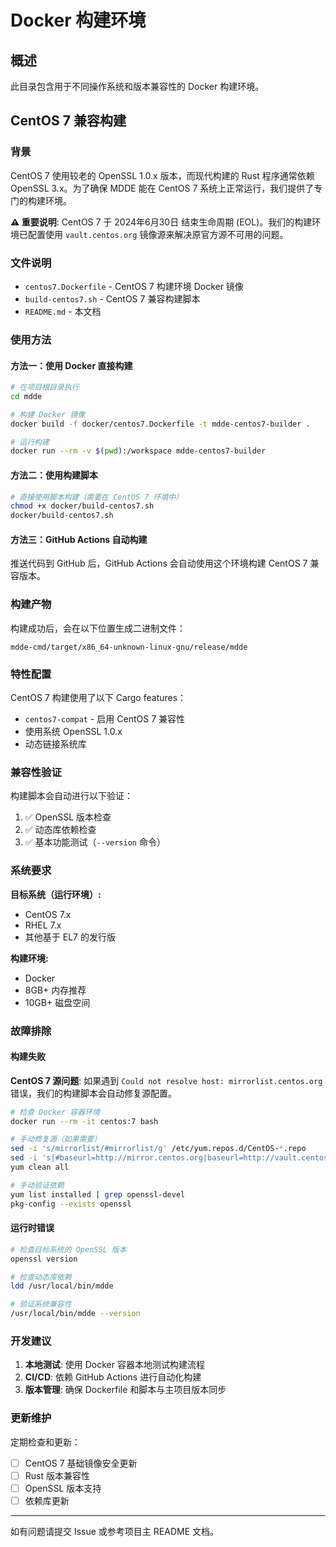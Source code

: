 # Docker 构建环境

## 概述

此目录包含用于不同操作系统和版本兼容性的 Docker 构建环境。

## CentOS 7 兼容构建

### 背景

CentOS 7 使用较老的 OpenSSL 1.0.x 版本，而现代构建的 Rust 程序通常依赖 OpenSSL 3.x。为了确保 MDDE 能在 CentOS 7 系统上正常运行，我们提供了专门的构建环境。

**⚠️ 重要说明**: CentOS 7 于 2024年6月30日 结束生命周期 (EOL)。我们的构建环境已配置使用 `vault.centos.org` 镜像源来解决原官方源不可用的问题。

### 文件说明

- `centos7.Dockerfile` - CentOS 7 构建环境 Docker 镜像
- `build-centos7.sh` - CentOS 7 兼容构建脚本
- `README.md` - 本文档

### 使用方法

#### 方法一：使用 Docker 直接构建

```bash
# 在项目根目录执行
cd mdde

# 构建 Docker 镜像
docker build -f docker/centos7.Dockerfile -t mdde-centos7-builder .

# 运行构建
docker run --rm -v $(pwd):/workspace mdde-centos7-builder
```

#### 方法二：使用构建脚本

```bash
# 直接使用脚本构建（需要在 CentOS 7 环境中）
chmod +x docker/build-centos7.sh
docker/build-centos7.sh
```

#### 方法三：GitHub Actions 自动构建

推送代码到 GitHub 后，GitHub Actions 会自动使用这个环境构建 CentOS 7 兼容版本。

### 构建产物

构建成功后，会在以下位置生成二进制文件：

```
mdde-cmd/target/x86_64-unknown-linux-gnu/release/mdde
```

### 特性配置

CentOS 7 构建使用了以下 Cargo features：

- `centos7-compat` - 启用 CentOS 7 兼容性
- 使用系统 OpenSSL 1.0.x
- 动态链接系统库

### 兼容性验证

构建脚本会自动进行以下验证：

1. ✅ OpenSSL 版本检查
2. ✅ 动态库依赖检查
3. ✅ 基本功能测试（`--version` 命令）

### 系统要求

**目标系统（运行环境）:**
- CentOS 7.x
- RHEL 7.x  
- 其他基于 EL7 的发行版

**构建环境:**
- Docker
- 8GB+ 内存推荐
- 10GB+ 磁盘空间

### 故障排除

#### 构建失败

**CentOS 7 源问题**:
如果遇到 `Could not resolve host: mirrorlist.centos.org` 错误，我们的构建脚本会自动修复源配置。

```bash
# 检查 Docker 容器环境
docker run --rm -it centos:7 bash

# 手动修复源（如果需要）
sed -i 's/mirrorlist/#mirrorlist/g' /etc/yum.repos.d/CentOS-*.repo
sed -i 's|#baseurl=http://mirror.centos.org|baseurl=http://vault.centos.org|g' /etc/yum.repos.d/CentOS-*.repo
yum clean all

# 手动验证依赖
yum list installed | grep openssl-devel
pkg-config --exists openssl
```

#### 运行时错误

```bash
# 检查目标系统的 OpenSSL 版本
openssl version

# 检查动态库依赖
ldd /usr/local/bin/mdde

# 验证系统兼容性  
/usr/local/bin/mdde --version
```

### 开发建议

1. **本地测试**: 使用 Docker 容器本地测试构建流程
2. **CI/CD**: 依赖 GitHub Actions 进行自动化构建
3. **版本管理**: 确保 Dockerfile 和脚本与主项目版本同步

### 更新维护

定期检查和更新：

- [ ] CentOS 7 基础镜像安全更新
- [ ] Rust 版本兼容性
- [ ] OpenSSL 版本支持
- [ ] 依赖库更新

---

如有问题请提交 Issue 或参考项目主 README 文档。
